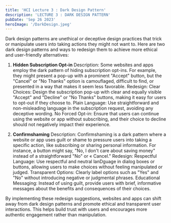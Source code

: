 ```yaml
---
title: 'HCI Lecture 3 : Dark Design Pattern'
description: 'LECTURE 3 : DARK DESIGN PATTERN'
pubDate: 'Sep 26 2023'
heroImage: '/DarkDesign.jpeg'
---
```


Dark design patterns are unethical or deceptive design practices that trick or manipulate users into taking actions they might not want to. Here are two dark design patterns and ways to redesign them to achieve more ethical and user-friendly alternatives:

1. **Hidden Subscription Opt-in**
Description: Some websites and apps employ the dark pattern of hiding subscription opt-ins. For example, they might present a pop-up with a prominent "Accept" button, but the "Cancel" or "No Thanks" option is camouflaged, difficult to find, or presented in a way that makes it seem less favorable.
Redesign:
Clear Choices: Design the subscription pop-up with clear and equally visible "Accept" and "Decline" or "No Thanks" buttons, making it easy for users to opt-out if they choose to.
Plain Language: Use straightforward and non-misleading language in the subscription request, avoiding any deceptive wording.
No Forced Opt-in: Ensure that users can continue using the website or app without subscribing, and their choice to decline should not negatively impact their experience.

2. **Confirmshaming**
Description: Confirmshaming is a dark pattern where a website or app uses guilt or shame to pressure users into taking a specific action, like subscribing or sharing personal information. For instance, a button might say, "No, I don't care about saving money" instead of a straightforward "No" or « Cancel."
Redesign:
Respectful Language: Use respectful and neutral lanDguage in dialog boxes or buttons, allowing users to make choices without feeling manipulated or judged.
Transparent Options: Clearly label options such as "Yes" and "No" without introducing negative or judgmental phrases.
Educational Messaging: Instead of using guilt, provide users with brief, informative messages about the benefits and consequences of their choices.

By implementing these redesign suggestions, websites and apps can shift away from dark design patterns and promote ethical and transparent user interactions. This helps build trust with users and encourages more authentic engagement rather than manipulation.